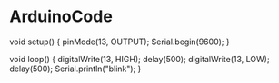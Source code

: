 # ArduinoCode

void setup() {
  pinMode(13, OUTPUT);
  Serial.begin(9600);
}

void loop() {
  digitalWrite(13, HIGH);
  delay(500);
  digitalWrite(13, LOW);
  delay(500);
  Serial.println("blink");
}
